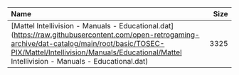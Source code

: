 |Name|Size|
|:---|---:|
|[Mattel Intellivision - Manuals - Educational.dat](https://raw.githubusercontent.com/open-retrogaming-archive/dat-catalog/main/root/basic/TOSEC-PIX/Mattel/Intellivision/Manuals/Educational/Mattel Intellivision - Manuals - Educational.dat)|3325|
